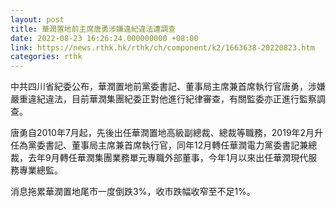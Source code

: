 ```yaml
---
layout: post
title: 華潤置地前主席唐勇涉嫌違紀違法遭調查
date: 2022-08-23 16:26:24.000000000 +08:00
link: https://news.rthk.hk/rthk/ch/component/k2/1663638-20220823.htm
categories: rthk
---
```


中共四川省紀委公布，華潤置地前黨委書記、董事局主席兼首席執行官唐勇，涉嫌嚴重違紀違法，目前華潤集團紀委正對他進行紀律審查，有關監委亦正進行監察調查。

唐勇自2010年7月起，先後出任華潤置地高級副總裁、總裁等職務，2019年2月升任為黨委書記、董事局主席兼首席執行官，同年12月轉任華潤電力黨委書記兼總裁，去年9月轉任華潤集團業務單元專職外部董事，今年1月以來出任華潤現代服務專業總監。

消息拖累華潤置地尾市一度倒跌3%，收市跌幅收窄至不足1%。
